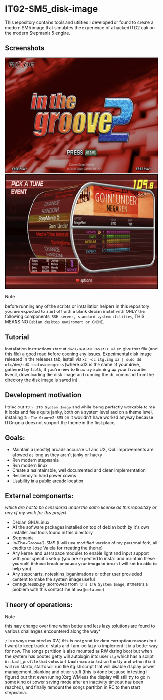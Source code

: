 # ITG2-SM5_disk-image

This repository contains tools and utilities I developed or found to create a modern SM5 image that simulates the experience of a hacked ITG2 cab on the modern Stepmania 5 engine.

## Screenshots
![Titlescreen screenshot](./docs/pics/title.png)
![Song Wheel screenshots](./docs/pics/song_wheel.png)

> [!NOTE]  
>before running any of the scripts or installation helpers in this repository you are expected to start off with a blank debian install with ONLY the following components: `SSH server, standard system utilities`, THIS MEANS NO `Debian desktop enviroment or GNOME`.

## Tutorial
Installation instructions start at `docs/DEBIAN_INSTALL.md` so give that file (and this file) a good read before opening any issues.
Experimental disk image released in the releases tab, install via `xz -dc itg.img.xz | sudo dd of=/dev/sdX status=progress` (where sdX is the name of your drive, gathered by `lsblk`, if you're new to linux try spinning up your favourite livecd, downloading the disk image and running the dd command from the directory the disk image is saved in)

## Development motivation
I tried out `TJ's ITG System Image` and while being perfectly workable to me it looks and feels quite janky, both on a system level and on a theme level, installing `In-The-Groove2-SM5` on it wouldn't have worked anyway because ITGmania does not support the theme in the first place.

## Goals:
- Maintain a (mostly) arcade accurate UI and UX, QoL improvements are allowed as long as they aren't janky or hacky
- Run modern stepmania
- Run modern linux
- Create a maintainable, well documented and clean implementation
- Resiliency to hard power downs
- Usability in a public arcade location

## External components:
*which are not to be considered under the same license as this repository or any of my work for this project*
- Debian GNU/Linux
- All the software packages installed on top of debian both by it's own installer and tools found in this directory
- Stepmania
- In-The-Groove2-SM5 (I will use modified version of my personal fork, all credits to Jose Varela for creating the theme)
- Any kernel and userspace modules to enable light and input support with your specific setup (you are expected to install and maintain these yourself, if these break or cause your image to break I will not be able to help you)
- Any stepcharts, noteskins, bganimations or other user provieded content to make the system image useful
- configureusb.py (borrowed from `TJ's ITG System Image`, if there's a problem with this contact me at `usr@nela.moe`)

## Theory of operations:
> [!NOTE]
> this may change over time when better and less lazy solutions are found to various challanges encountered along the way*

`/` is always mounted as RW, this is not great for data corruption reasons but I want to keep track of stats and I am too lazy to implement it in a better way for now. 
The songs partition is also mounted as RW during boot but when the system has booted getty will autologin into user `itg` which has a script in `.bash_profile` that detects if bash was started on the tty and when it is it will run startx, startx will run the itg.sh script that will disable display power management, blanking and other stuff (this is done because in testing I figured out that even runing Xorg WMless the display will still try to go in some kind of power saving mode after an inactivity timeout has been reached), and finally remount the songs partition in RO to then start stepmania. 
